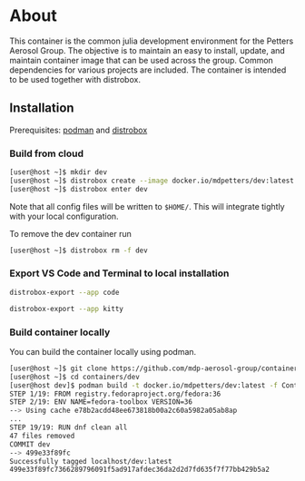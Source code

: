 # About

This container is the common julia development environment for the Petters Aerosol Group. 
The objective is to maintain an easy to install, update, and maintain container image
that can be used across the group. Common dependencies for various projects are included.
The container is intended to be used together with distrobox.


## Installation

Prerequisites: [podman](https://podman.io/) and [distrobox](https://github.com/89luca89/distrobox)

### Build from cloud

```bash
[user@host ~]$ mkdir dev
[user@host ~]$ distrobox create --image docker.io/mdpetters/dev:latest --name dev
[user@host ~]$ distrobox enter dev
```

Note that all config files will be written to ```$HOME/```. This will integrate tightly with your local configuration.

To remove the dev container run


```bash
[user@host ~]$ distrobox rm -f dev
```

### Export VS Code and Terminal to local installation

```bash
distrobox-export --app code
```

```bash
distrobox-export --app kitty
```


### Build container locally
You can build the container locally using podman. 

```bash
[user@host ~]$ git clone https://github.com/mdp-aerosol-group/containers.git 
[user@host ~]$ cd containers/dev
[user@host dev]$ podman build -t docker.io/mdpetters/dev:latest -f Containerfile
STEP 1/19: FROM registry.fedoraproject.org/fedora:36
STEP 2/19: ENV NAME=fedora-toolbox VERSION=36
--> Using cache e78b2acdd48ee673818b00a2c60a5982a05ab8ap
...
STEP 19/19: RUN dnf clean all
47 files removed
COMMIT dev
--> 499e33f89fc
Successfully tagged localhost/dev:latest
499e33f89fc7366289796091f5ad917afdec36da2d2d7fd635f7f77bb429b5a2
```

